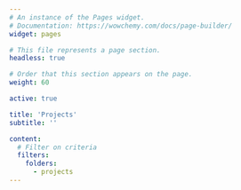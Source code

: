 ```yaml
---
# An instance of the Pages widget.
# Documentation: https://wowchemy.com/docs/page-builder/
widget: pages

# This file represents a page section.
headless: true

# Order that this section appears on the page.
weight: 60

active: true

title: 'Projects'
subtitle: ''

content:
  # Filter on criteria
  filters:
    folders:
      - projects
---
```

